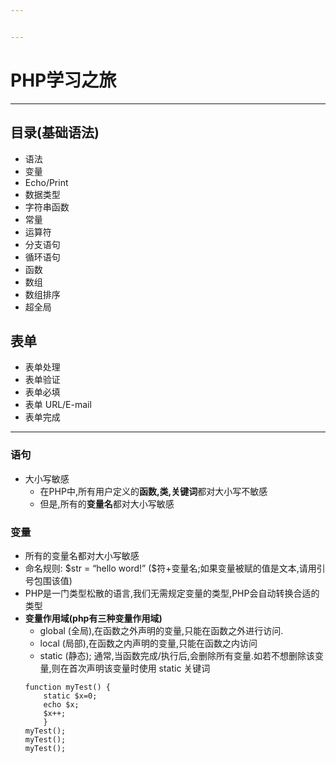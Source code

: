 ```yaml
---


---
```


<h1 id="php学习之旅">PHP学习之旅</h1>
<hr>
<h2 id="目录基础语法">目录(基础语法)</h2>
<ul>
<li>语法</li>
<li>变量</li>
<li>Echo/Print</li>
<li>数据类型</li>
<li>字符串函数</li>
<li>常量</li>
<li>运算符</li>
<li>分支语句</li>
<li>循环语句</li>
<li>函数</li>
<li>数组</li>
<li>数组排序</li>
<li>超全局</li>
</ul>
<h2 id="表单">表单</h2>
<ul>
<li>表单处理</li>
<li>表单验证</li>
<li>表单必填</li>
<li>表单 URL/E-mail</li>
<li>表单完成</li>
</ul>
<hr>
<h3 id="语句">语句</h3>
<ul>
<li>大小写敏感
<ul>
<li>在PHP中,所有用户定义的<strong>函数,类,关键词</strong>都对大小写不敏感</li>
<li>但是,所有的<strong>变量名</strong>都对大小写敏感</li>
</ul>
</li>
</ul>
<h3 id="变量">变量</h3>
<ul>
<li>所有的变量名都对大小写敏感</li>
<li>命名规则: $str  = “hello word!” ($符+变量名;如果变量被赋的值是文本,请用引号包围该值)</li>
<li>PHP是一门类型松散的语言,我们无需规定变量的类型,PHP会自动转换合适的类型</li>
<li><strong>变量作用域(php有三种变量作用域)</strong>
<ul>
<li>global (全局),在函数之外声明的变量,只能在函数之外进行访问.</li>
<li>local (局部),在函数之内声明的变量,只能在函数之内访问</li>
<li>static (静态); 通常,当函数完成/执行后,会删除所有变量.如若不想删除该变量,则在首次声明该变量时使用 static 关键词</li>
</ul>
<pre class=" language-php"><code class="prism  language-php"><span class="token keyword">function</span> <span class="token function">myTest</span><span class="token punctuation">(</span><span class="token punctuation">)</span> <span class="token punctuation">{</span>
	<span class="token keyword">static</span> <span class="token variable">$x</span><span class="token operator">=</span><span class="token number">0</span><span class="token punctuation">;</span>
	<span class="token keyword">echo</span> <span class="token variable">$x</span><span class="token punctuation">;</span>
    <span class="token variable">$x</span><span class="token operator">++</span><span class="token punctuation">;</span>
    <span class="token punctuation">}</span>
<span class="token function">myTest</span><span class="token punctuation">(</span><span class="token punctuation">)</span><span class="token punctuation">;</span>
<span class="token function">myTest</span><span class="token punctuation">(</span><span class="token punctuation">)</span><span class="token punctuation">;</span>
<span class="token function">myTest</span><span class="token punctuation">(</span><span class="token punctuation">)</span><span class="token punctuation">;</span>
</code></pre>
</li>
</ul>

